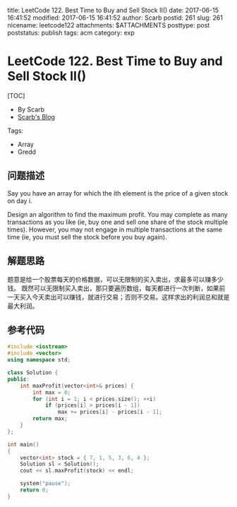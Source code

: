 title: LeetCode 122. Best Time to Buy and Sell Stock II()
date: 2017-06-15 16:41:52
modified: 2017-06-15 16:41:52
author: Scarb
postid: 261
slug: 261
nicename: leetcode122
attachments: $ATTACHMENTS
posttype: post
poststatus: publish
tags: acm
category: exp

# LeetCode 122. Best Time to Buy and Sell Stock II()
[TOC]

- By Scarb
- [Scarb's Blog](http://47.106.131.90/blog)


Tags:

- Array 
- Gredd

## 问题描述

Say you have an array for which the ith element is the price of a given stock on day i.

Design an algorithm to find the maximum profit. You may complete as many transactions as you like (ie, buy one and sell one share of the stock multiple times). However, you may not engage in multiple transactions at the same time (ie, you must sell the stock before you buy again).

## 解题思路
题意是给一个股票每天的价格数据，可以无限制的买入卖出，求最多可以赚多少钱。
既然可以无限制买入卖出，那只要遍历数组，每天都进行一次判断，如果前一天买入今天卖出可以赚钱，就进行交易；否则不交易。这样求出的利润总和就是最大利润。

## 参考代码
```C++
#include <iostream>
#include <vector>
using namespace std;

class Solution {
public:
	int maxProfit(vector<int>& prices) {
		int max = 0;
		for (int i = 1; i < prices.size(); ++i)
			if (prices[i] > prices[i - 1])
				max += prices[i] - prices[i - 1];
		return max;
	}
};

int main()
{
	vector<int> stock = { 7, 1, 5, 3, 6, 4 };
	Solution sl = Solution();
	cout << sl.maxProfit(stock) << endl;

	system("pause");
	return 0;
}
```